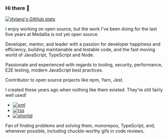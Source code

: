 ### Hi there 👋

[![dylang's GitHub stats](https://github-readme-stats.vercel.app/api?username=dylang&show_icons=true&theme=dark)](https://github.com/dylang)

I enjoy working on open source, but the work I've been doing for the last five years at Medallia is not yet open source.

Developer, mentor, and leader with a passion for developer happiness and efficiency, building maintainable and testable code, and the fast moving world of JavaScript, TypeScript and Node.

Passionate and experienced with regards to tooling, security, performance, E2E testing, modern JavaScript best practices.

Contributor to open source projects like npm, Yarn, Jest.

I created these years ago when nothing like them existed. They're still fairly well used!
 * [![xml](https://img.shields.io/npm/dm/xml?label=xml)](https://github.com/dylang/node-xml)
 * [![rss](https://img.shields.io/npm/dm/rss?label=rss)](https://github.com/dylang/node-rss)
 * [![shortid](https://img.shields.io/npm/dm/shortid?label=shortid)](https://github.com/dylang/shortid)

Fan of finding problems and solving them, monorepos, TypeScript, and, whenever possible, including chuckle-worthy gifs in code reviews.
